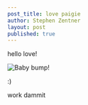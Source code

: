 ```yaml
---
post_title: love paigie
author: Stephen Zentner
layout: post
published: true
---
```


hello love! 

![Baby bump!](https://github.com/sdzentner/blog_test/raw/master/pics/babybump.jpg)

:)

work dammit
